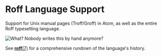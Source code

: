 Roff Language Support
=====================

Support for Unix manual pages (Troff/Groff) in Atom, as well as the entire Roff typesetting language.

![What? Nobody writes this by hand anymore?](https://raw.githubusercontent.com/Alhadis/language-roff/02696cdbcca95d7d478ccf703bc22fbe27da48c7/figure-1.png)

See [**roff**(7)](http://linux.die.net/man/7/roff) for a comprehensive rundown of the language's history.
